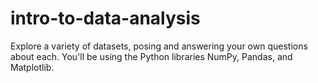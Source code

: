 # intro-to-data-analysis
Explore a variety of datasets, posing and answering your own questions about each. You'll be using the Python libraries NumPy, Pandas, and Matplotlib.
